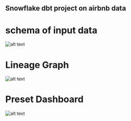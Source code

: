 ## Snowflake dbt project on airbnb data

# schema of input data
![alt text](/airbnb/extras/input_schema.png)

# Lineage Graph
![alt text](/airbnb/extras/dbt-dag.png)

# Preset Dashboard
![alt text](/airbnb/extras/executive-dashboard-2023-02-14T21-44-54.015Z.jpg)
